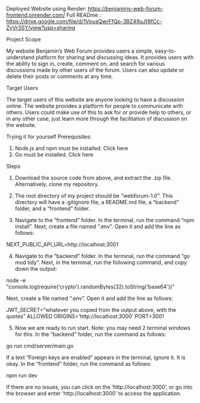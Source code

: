 Deployed Website using Render: https://benjamins-web-forum-frontend.onrender.com/
Full READme : https://drive.google.com/file/d/1VpusQwrFfQp-3BZ49uJf8fCc-ZvVr3SY/view?usp=sharing

Project Scope

My website Benjamin’s Web Forum provides users a simple, easy-to-understand platform for sharing and discussing ideas. It provides users with the ability to sign in, create, comment on, and search for various discussions made by other users of the forum. Users can also update or delete their posts or comments at any time.


Target Users

The target users of this website are anyone looking to have a discussion online. The website provides a platform for people to communicate with others. Users could make use of this to ask for or provide help to others, or in any other case, just learn more through the facilitation of discussion on the website.


Trying it for yourself
Prerequisites:
1.	Node.js and npm must be installed. Click here
2.	Go must be installed. Click here

Steps
1.	Download the source code from above, and extract the .zip file. Alternatively, clone my repository.

2.	The root directory of my project should be “webforum-1.0”. This directory will have a .gitignore file, a README.md file, a “backend” folder, and a “frontend” folder.

3.	Navigate to the “frontend” folder. In the terminal, run the command “npm install”. Next, create a file named “.env”. Open it and add the line as follows:

NEXT_PUBLIC_API_URL=http://localhost:3001

4.	Navigate to the “backend” folder. In the terminal, run the command “go mod tidy”. Next, in the terminal, run the following command, and copy down the output:

node -e "console.log(require('crypto').randomBytes(32).toString('base64'))"

Next, create a file named “.env”. Open it and add the line as follows:

JWT_SECRET=”whatever you copied from the output above, with the quotes”
ALLOWED ORIGINS=’http://localhost:3000’
PORT=3001


5.	Now we are ready to run start. Note: you may need 2 terminal windows for this. In the “backend” folder, run the command as follows:

go run cmd/server/main.go

If a text “Foreign keys are enabled” appears in the terminal, ignore it. It is okay.
In the “frontend” folder, run the command as follows:

npm run dev

If there are no issues, you can click on the ‘http://localhost:3000’, or go into the browser and enter ‘http://localhost:3000’ to access the application.
